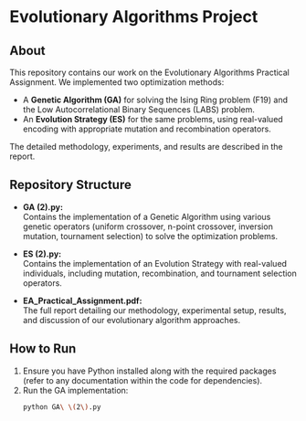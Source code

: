 # Evolutionary Algorithms Project

## About
This repository contains our work on the Evolutionary Algorithms Practical Assignment. We implemented two optimization methods:
- A **Genetic Algorithm (GA)** for solving the Ising Ring problem (F19) and the Low Autocorrelational Binary Sequences (LABS) problem.
- An **Evolution Strategy (ES)** for the same problems, using real-valued encoding with appropriate mutation and recombination operators.

The detailed methodology, experiments, and results are described in the report.

## Repository Structure
- **GA (2).py:**  
  Contains the implementation of a Genetic Algorithm using various genetic operators (uniform crossover, n-point crossover, inversion mutation, tournament selection) to solve the optimization problems.
  
- **ES (2).py:**  
  Contains the implementation of an Evolution Strategy with real-valued individuals, including mutation, recombination, and tournament selection operators.
  
- **EA_Practical_Assignment.pdf:**  
  The full report detailing our methodology, experimental setup, results, and discussion of our evolutionary algorithm approaches.

## How to Run
1. Ensure you have Python installed along with the required packages (refer to any documentation within the code for dependencies).
2. Run the GA implementation:
   ```bash
   python GA\ \(2\).py
